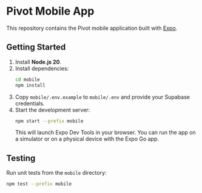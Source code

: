# Pivot Mobile App

This repository contains the Pivot mobile application built with [Expo](https://expo.dev/).

## Getting Started

1. Install **Node.js 20**.
2. Install dependencies:
   ```bash
   cd mobile
   npm install
   ```
3. Copy `mobile/.env.example` to `mobile/.env` and provide your Supabase credentials.
4. Start the development server:
   ```bash
   npm start --prefix mobile
   ```
   This will launch Expo Dev Tools in your browser. You can run the app on a simulator or on a physical device with the Expo Go app.

## Testing

Run unit tests from the `mobile` directory:

```bash
npm test --prefix mobile
```
